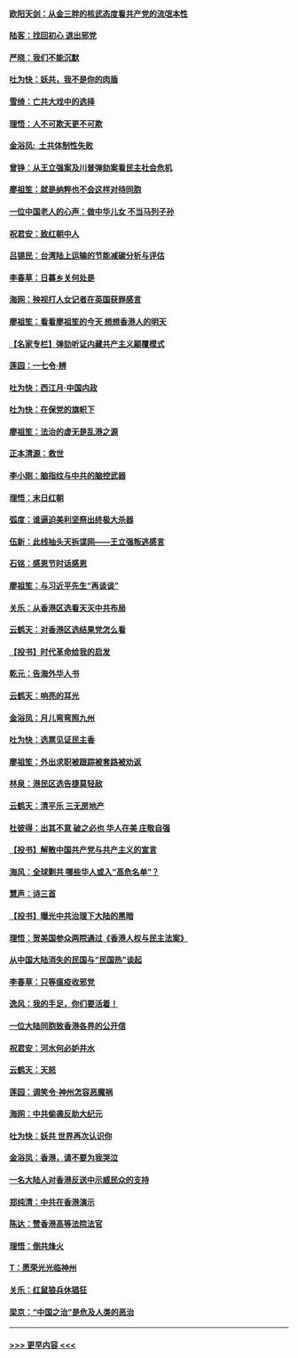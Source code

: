 #### [欧阳天剑：从金三胖的核武态度看共产党的流氓本性](../pages/nsc993/n11702238.md?t=12052244) 
#### [陆客：找回初心 退出邪党](../pages/nsc993/n11702213.md?t=12052244) 
#### [严晓：我们不能沉默](../pages/nsc993/n11702110.md?t=12052244) 
#### [吐为快：妖共，我不是你的肉盾](../pages/nsc993/n11701366.md?t=12052244) 
#### [雪绮：亡共大戏中的选择](../pages/nsc993/n11699922.md?t=12052244) 
#### [理悟：人不可欺天更不可欺](../pages/nsc993/n11699657.md?t=12052244) 
#### [金浴凤:  土共体制性失败](../pages/nsc993/n11699361.md?t=12052244) 
#### [曾铮：从王立强案及川普弹劾案看民主社会危机](../pages/nsc993/n11699318.md?t=12052244) 
#### [廖祖笙：就是纳粹也不会这样对待同胞](../pages/nsc993/n11697658.md?t=12052244) 
#### [一位中国老人的心声：做中华儿女 不当马列子孙](../pages/nsc993/n11697525.md?t=12052244) 
#### [祝君安：致红朝中人](../pages/nsc993/n11697518.md?t=12052244) 
#### [吕锡民：台湾陆上运输的节能减碳分析与评估](../pages/nsc993/n11694983.md?t=12052244) 
#### [李春草：日暮乡关何处是](../pages/nsc993/n11694805.md?t=12052244) 
#### [海网：殃视打人女记者在英国获罪感言](../pages/nsc993/n11693832.md?t=12052244) 
#### [廖祖笙：看看廖祖笙的今天 想想香港人的明天](../pages/nsc993/n11693707.md?t=12052244) 
#### [【名家专栏】弹劾听证内藏共产主义颠覆模式](../pages/nsc993/n11693563.md?t=12052244) 
#### [莲园：一七令‧辨](../pages/nsc993/n11692558.md?t=12052244) 
#### [吐为快：西江月·中国内政](../pages/nsc993/n11692071.md?t=12052244) 
#### [吐为快：在保党的旗帜下](../pages/nsc993/n11691188.md?t=12052244) 
#### [廖祖笙：法治的虚无是乱港之源](../pages/nsc993/n11690605.md?t=12052244) 
#### [正本清源：救世](../pages/nsc993/n11689134.md?t=12052244) 
#### [李小刚：脑指纹与中共的脑控武器](../pages/nsc993/n11688900.md?t=12052244) 
#### [理悟：末日红朝](../pages/nsc993/n11688829.md?t=12052244) 
#### [弧度：谁逼迫美利坚祭出终极大杀器](../pages/nsc993/n11688735.md?t=12052244) 
#### [伍新：此线抽头天拆谍网——王立强叛逃感言](../pages/nsc993/n11687981.md?t=12052244) 
#### [石铭：感恩节时话感恩](../pages/nsc993/n11687568.md?t=12052244) 
#### [廖祖笙：与习近平先生“再谈谈”](../pages/nsc993/n11687005.md?t=12052244) 
#### [关乐：从香港区选看天灭中共布局](../pages/nsc993/n11686647.md?t=12052244) 
#### [云鹤天：对香港区选结果党怎么看](../pages/nsc993/n11686216.md?t=12052244) 
#### [【投书】时代革命给我的启发](../pages/nsc993/n11684287.md?t=12052244) 
#### [乾元：告海外华人书](../pages/nsc993/n11684044.md?t=12052244) 
#### [云鹤天：响亮的耳光](../pages/nsc993/n11684254.md?t=12052244) 
#### [金浴凤：月儿弯弯照九州](../pages/nsc993/n11684231.md?t=12052244) 
#### [吐为快：选票见证民主香](../pages/nsc993/n11684206.md?t=12052244) 
#### [廖祖笙：外出求职被跟踪被套路被劝返](../pages/nsc993/n11683874.md?t=12052244) 
#### [林泉：港民区选告捷莫轻敌](../pages/nsc993/n11683930.md?t=12052244) 
#### [云鹤天：清平乐 三无房地产](../pages/nsc993/n11681521.md?t=12052244) 
#### [杜彼得：出其不意 破之必也 华人在美 庄敬自强](../pages/nsc993/n11679554.md?t=12052244) 
#### [【投书】解散中国共产党与共产主义的宣言](../pages/nsc993/n11679177.md?t=12052244) 
#### [海风：全球剿共 哪些华人或入“高危名单”？](../pages/nsc993/n11678617.md?t=12052244) 
#### [慧声：诗三首](../pages/nsc993/n11678848.md?t=12052244) 
#### [【投书】曝光中共治理下大陆的黑暗](../pages/nsc993/n11678674.md?t=12052244) 
#### [理悟：贺美国参众两院通过《香港人权与民主法案》](../pages/nsc993/n11678104.md?t=12052244) 
#### [从中国大陆消失的民国与“民国热”谈起](../pages/nsc993/n11678075.md?t=12052244) 
#### [李春草：只等瘟疫收邪党](../pages/nsc993/n11677308.md?t=12052244) 
#### [逸风：我的手足，你们要活着！](../pages/nsc993/n11676352.md?t=12052244) 
#### [一位大陆同胞致香港各界的公开信](../pages/nsc993/n11675761.md?t=12052244) 
#### [祝君安：河水何必妒井水](../pages/nsc993/n11675746.md?t=12052244) 
#### [云鹤天：天怒](../pages/nsc993/n11675718.md?t=12052244) 
#### [莲园：调笑令‧神州怎容恶魔祸](../pages/nsc993/n11675648.md?t=12052244) 
#### [海网：中共偷袭反助大纪元](../pages/nsc993/n11673515.md?t=12052244) 
#### [吐为快：妖共 世界再次认识你](../pages/nsc993/n11673506.md?t=12052244) 
#### [金浴凤：香港，请不要为我哭泣](../pages/nsc993/n11673248.md?t=12052244) 
#### [一名大陆人对香港反送中示威民众的支持](../pages/nsc993/n11672615.md?t=12052244) 
#### [郑纯清：中共在香港演示](../pages/nsc993/n11670539.md?t=12052244) 
#### [陈达：赞香港高等法院法官](../pages/nsc993/n11669542.md?t=12052244) 
#### [理悟：倒共烽火](../pages/nsc993/n11668844.md?t=12052244) 
#### [T：愿荣光光临神州](../pages/nsc993/n11668421.md?t=12052244) 
#### [关乐：红鼠狼兵休猖狂](../pages/nsc993/n11668378.md?t=12052244) 
#### [梁京：“中国之治”是危及人类的恶治](../pages/nsc993/n11668328.md?t=12052244) 

----
#### [ >>> 更早内容 <<< ](../indexes/nsc993-earlier.md)

